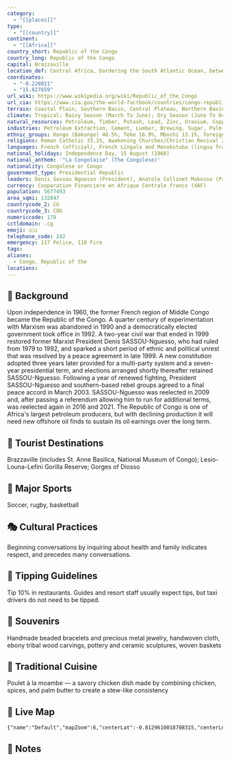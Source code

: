 ```yaml
---
category:
  - "[[places]]"
type:
  - "[[country]]"
continent:
  - "[[Africa]]"
country_short: Republic of the Congo
country_long: Republic of the Congo
capital: Brazzaville
location_def: Central Africa, bordering the South Atlantic Ocean, between Angola and Gabon
coordinates:
  - "-0.228021"
  - "15.827659"
url_wiki: https://www.wikipedia.org/wiki/Republic_of_the_Congo
url_cia: https://www.cia.gov/the-world-factbook/countries/congo-republic-of-the/
terrain: Coastal Plain, Southern Basin, Central Plateau, Northern Basin
climate: Tropical; Rainy Season (March To June); Dry Season (June To October); Persistent High Temperatures And Humidity; Particularly Enervating Climate Astride The Equator
natural_resources: Petroleum, Timber, Potash, Lead, Zinc, Uranium, Copper, Phosphates, Gold, Magnesium, Natural Gas, Hydropower
industries: Petroleum Extraction, Cement, Lumber, Brewing, Sugar, Palm Oil, Soap, Flour, Cigarettes
ethnic_groups: Kongo (Bakongo) 40.5%, Teke 16.9%, Mbochi 13.1%, foreigner 8.2%, Sangha 5.6%, Mbere/Mbeti/Kele 4.4%, Punu 4.3%, Pygmy 1.6%, Oubanguiens 1.6%, Duma 1.5%, Makaa 1.3%, other and unspecified 1% (2014-15 est.)
religions: Roman Catholic 33.1%, Awakening Churches/Christian Revival 22.3%, Protestant 19.9%, Salutiste 2.2%, Muslim 1.6%, Kimbanguiste 1.5%, other 8.1%, none 11.3% (2007 est.)
languages: French (official), French Lingala and Monokutuba (lingua franca trade languages), many local languages and dialects (of which Kikongo is the most widespread)
national_holidays: Independence Day, 15 August (1960)
national_anthem: '"La Congolaise" (The Congolese)'
nationality: Congolese or Congo
government_type: Presidential Republic
leaders: Denis Sassou Nguesso (President), Anatole Collinet Makosso (Prime minister)
currency: Cooperation Financiere en Afrique Centrale francs (XAF)
population: 5677493
area_sqmi: 132047
countrycode_2: CG
countrycode_3: COG
numericcode: 178
cctldomain: .cg
emoji: 🇨🇬
telephone_code: 242
emergency: 117 Police, 118 Fire
tags: 
aliases:
  - Congo, Republic of the
locations:
---
```

## 🌱 Background
Upon independence in 1960, the former French region of Middle Congo became the Republic of the Congo. A quarter century of experimentation with Marxism was abandoned in 1990 and a democratically elected government took office in 1992. A two-year civil war that ended in 1999 restored former Marxist President Denis SASSOU-Nguesso, who had ruled from 1979 to 1992, and sparked a short period of ethnic and political unrest that was resolved by a peace agreement in late 1999. A new constitution adopted three years later provided for a multi-party system and a seven-year presidential term, and elections arranged shortly thereafter retained SASSOU-Nguesso. Following a year of renewed fighting, President SASSOU-Nguesso and southern-based rebel groups agreed to a final peace accord in March 2003. SASSOU-Nguesso was reelected in 2009 and, after passing a referendum allowing him to run for additional terms, was reelected again in 2016 and 2021. The Republic of Congo is one of Africa's largest petroleum producers, but with declining production it will need new offshore oil finds to sustain its oil earnings over the long term.

## 📌 Tourist Destinations
Brazzaville (includes St. Anne Basilica, National Museum of Congo); Lesio-Louna-Lefini Gorilla Reserve; Gorges of Diosso

## 🥇 Major Sports
Soccer, rugby, basketball

## 🎭 Cultural Practices
Beginning conversations by inquiring about health and family indicates respect, and precedes many conversations.

## 🫰 Tipping Guidelines
Tip 10% in restaurants. Guides and resort staff usually expect tips, but taxi drivers do not need to be tipped.

## 🎁 Souvenirs
Handmade beaded bracelets and precious metal jewelry, handwoven cloth, ebony tribal wood carvings, pottery and ceramic sculptures, woven baskets

## 🍲 Traditional Cuisine
Poulet à la moambe — a savory chicken dish made by combining chicken, spices, and palm butter to create a stew-like consistency

## 📡 Live Map
```mapview
{"name":"Default","mapZoom":6,"centerLat":-0.8129610018708315,"centerLng":15.457763671875002,"query":"","chosenMapSource":0}
```

## 📒 Notes

